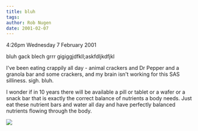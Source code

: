 ```yaml
---
title: bluh
tags: 
author: Rob Nugen
date: 2001-02-07
---
```


<p class=date>4:26pm Wednesday 7 February 2001</p>

<p>bluh gack blech grrr gigiggjdfkll;askfdljkdfjkl</p>

<p>I've been eating crappily all day - animal crackers
and Dr Pepper and a granola bar and some crackers, and
my brain isn't working for this SAS silliness.  sigh. 
bluh.</p>

<p>I wonder if in 10 years there will be available a
pill or tablet or a wafer or a snack bar that is
exactly the correct balance of nutrients a body needs.
 Just eat these nutrient bars and water all day and
have perfectly balanced nutrients flowing through the
body.</p>

<p><img src="/images/rob/wL-ROB.gif"/></p>
